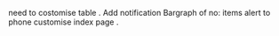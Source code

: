 need to costomise table .
Add notification
Bargraph of no: items
alert to phone
customise index page .
